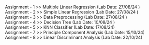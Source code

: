 Assignment - 1 >> Multiple Linear Regression (Lab Date: 27/08/24 ) <br/>
Assignment - 2 >> Simple Linear Regression (Lab Date: 27/08/24 ) <br/>
Assignment - 3 >> Data Preprocessing (Lab Date: 27/08/24 ) <br/>
Assignment - 4 >> Decision Tree (Lab Date: 10/08/24 ) <br/>
Assignment - 5 >> KNN Classifier (Lab Date: 17/08/24) <br/>
Assignment - 7 >> Principle Component Analysis (Lab Date: 15/10/24) <br/>
Assignment - 8 >> Linear Discriminant Analysis (Lab Date: 22/10/24) <br/>
